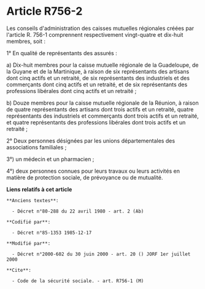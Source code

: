 # Article R756-2

Les conseils d'administration des caisses mutuelles régionales créées par l'article R. 756-1 comprennent respectivement
vingt-quatre et dix-huit membres, soit   : 

1° En qualité de représentants des assurés : 

a) Dix-huit membres pour la caisse mutuelle régionale de la Guadeloupe, de la Guyane et de la Martinique, à raison de six
représentants des artisans dont cinq actifs et un retraité, de six représentants des industriels et des commerçants dont cinq
actifs et un retraité, et de six représentants des professions libérales dont cinq actifs et un retraité ; 

b) Douze membres pour la caisse mutuelle régionale de la Réunion, à raison de quatre représentants des artisans dont trois
actifs et un retraité, quatre représentants des industriels et commerçants dont trois actifs et un retraité, et quatre
représentants des professions libérales dont trois actifs et un retraité ; 

2° Deux personnes désignées par les unions départementales des associations familiales ; 

3°) un médecin et un pharmacien ; 

4°) deux personnes connues pour leurs travaux ou leurs activités en matière de protection sociale, de prévoyance ou de
mutualité.

**Liens relatifs à cet article**

	**Anciens textes**:

	  - Décret n°80-288 du 22 avril 1980 - art. 2 (Ab)

	**Codifié par**:

	  - Décret n°85-1353 1985-12-17

	**Modifié par**:

	  - Décret n°2000-602 du 30 juin 2000 - art. 20 () JORF 1er juillet 2000

	**Cite**:

	  - Code de la sécurité sociale. - art. R756-1 (M)
